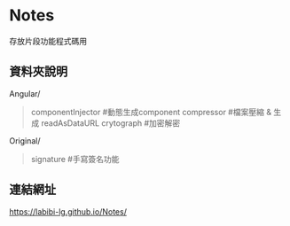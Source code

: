# Notes
存放片段功能程式碼用

## 資料夾說明

Angular/
> componentInjector    #動態生成component
> compressor   #檔案壓縮 & 生成 readAsDataURL
> crytograph   #加密解密

Original/
> signature    #手寫簽名功能

## 連結網址
https://labibi-lg.github.io/Notes/
